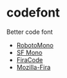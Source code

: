 # codefont
Better code font

- [RobotoMono](https://github.com/google/fonts/tree/master/apache/robotomono)
- [SF Mono](https://developer.apple.com/fonts/)
- [FiraCode](https://github.com/tonsky/FiraCode)
- [Mozilla-Fira](https://github.com/mozilla/Fira)
